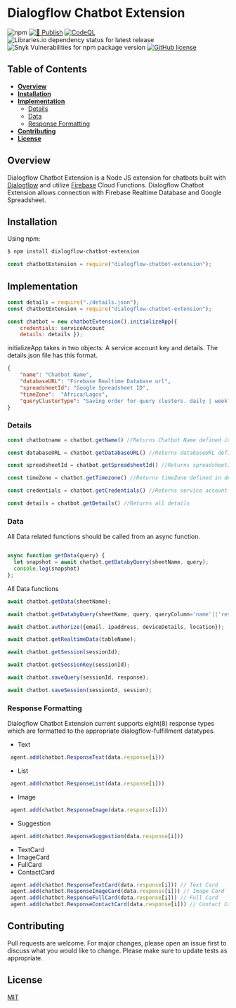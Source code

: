 # Dialogflow Chatbot Extension
![npm](https://img.shields.io/npm/v/dialogflow-chatbot-extension?style=plastic)
[![🚀 Publish](https://github.com/iiitma/dialogflow-chatbot-extension/actions/workflows/publish.yml/badge.svg)](https://github.com/iiitma/dialogflow-chatbot-extension/actions/workflows/publish.yml)
[![CodeQL](https://github.com/iiitma/dialogflow-chatbot-extension/actions/workflows/codeql-analysis.yml/badge.svg)](https://github.com/iiitma/dialogflow-chatbot-extension/actions/workflows/codeql-analysis.yml)
![Libraries.io dependency status for latest release](https://img.shields.io/librariesio/release/npm/dialogflow-chatbot-extension)
![Snyk Vulnerabilities for npm package version](https://img.shields.io/snyk/vulnerabilities/npm/dialogflow-chatbot-extension@latest?style=plastic)
[![GitHub license](https://img.shields.io/github/license/iiitma/dialogflow-chatbot-extension)](https://github.com/iiitma/dialogflow-chatbot-extension/blob/main/LICENSE)
## Table of Contents

 - **[Overview](#overview)**
 - **[Installation](#installation)**
 - **[Implementation](#implementation)**
    - [Details](#details) 
    - [Data](#data) 
    - [Response Formatting](#response%20formatting) 
 - **[Contributing](#contributing)**
 - **[License](#license)**


## Overview
Dialogflow Chatbot Extension is a Node JS extension for chatbots built with [Dialogflow](https://dialogflow.cloud.google.com/#) and utilize [Firebase](https://firebase.google.com/) Cloud Functions. Dialogflow Chatbot Extension allows connection with Firebase Realtime Database and Google Spreadsheet.


## Installation
Using npm:
```zsh
$ npm install dialogflow-chatbot-extension
```
```js
const chatbotExtension = require("dialogflow-chatbot-extension");
```

## Implementation

```js
const details = require("./details.json"); 
const chatbotExtension = require("dialogflow-chatbot-extension");

const chatbot = new chatbotExtension().initializeApp({
    credentials: serviceAccount
    details: details });
```
initializeApp takes in two objects: A service account key and details. The details.json file has this format.
```json
{
    "name": "Chatbot Name",
    "databaseURL": "Firebase Realtime Database url",
    "spreadsheetId": "Google Spreadsheet ID",
    "timeZone":  "Africa/Lagos",
    "queryClusterType": "Saving order for query clusters. daily | weekly | monthly | yearly"
}
```

### Details
```js
const chatbotname = chatbot.getName() //Returns Chatbot Name defined in details

const databaseURL = chatbot.getDatabaseURL() //Returns databaseURL defined in details

const spreadsheetId = chatbot.getSpreadsheetId() //Returns spreadsheetId defined in details

const timeZone = chatbot.getTimezone() //Returns timeZone defined in details

const credentials = chatbot.getCredentials() //Returns service account credentials

const details = chatbot.getDetails() //Returns all details

```
### Data
All Data related functions should be called from an async function.
```js

async function getData(query) {
  let snapshot = await chatbot.getDatabyQuery(sheetName, query);
  console.log(snapshot)
};
```
All Data functions
````js
await chatbot.getData(sheetName);

await chatbot.getDatabyQuery(sheetName, query, queryColumn='name'||'response');

await chatbot.authorize({email, ipaddress, deviceDetails, location});

await chatbot.getRealtimeData(tableName);

await chatbot.getSession(sessionId);

await chatbot.getSessionKey(sessionId);

await chatbot.saveQuery(sessionId, response);

await chatbot.saveSession(sessionId, session);
````

### Response Formatting
Dialogflow Chatbot Extension current supports eight(8) response types which are formatted to the appropriate dialogflow-fulfillment datatypes.
- Text 
````js        
 agent.add(chatbot.ResponseText(data.response[i])) 
 ````
- List
````js        
 agent.add(chatbot.ResponseList(data.response[i])) 
 ````
- Image
````js        
 agent.add(chatbot.ResponseImage(data.response[i])) 
 ````
- Suggestion
````js        
 agent.add(chatbot.ResponseSuggestion(data.response[i])) 
 ````
- TextCard
- ImageCard
- FullCard
- ContactCard
````js        
 agent.add(chatbot.ResponseTextCard(data.response[i])) // Text Card
 agent.add(chatbot.ResponseImageCard(data.response[i])) // Image Card
 agent.add(chatbot.ResponseFullCard(data.response[i])) // Full Card
 agent.add(chatbot.ResponseContactCard(data.response[i])) // Contact Card
 ````



## Contributing
Pull requests are welcome. For major changes, please open an issue first to discuss what you would like to change.
Please make sure to update tests as appropriate.

## License
[MIT](https://choosealicense.com/licenses/mit/)

<!-- ### Keywords -->
